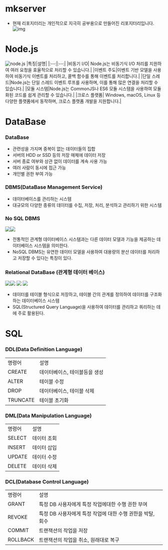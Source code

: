 # mkserver
* 현재 리포지터리는 개인적으로 지극히 공부용으로 만들어진 리포지터리입니다.<br>
![img](https://cdn-icons-png.flaticon.com/128/1831/1831930.png)

# Node.js
![node.js](https://upload.wikimedia.org/wikipedia/commons/thumb/d/d9/Node.js_logo.svg/120px-Node.js_logo.svg.png)
|특징|설명|
|:--:|:--:|
|비동기 I/O| Node.js는 비동기식 I/O 처리를 지원하여 여러 요청을 효율적으로 처리할 수 있습니다.|
|이벤트 주도|이벤트 기반 모델을 사용하여 비동기식 이벤트를 처리하고, 콜백 함수를 통해 이벤트를 처리합니다.|
|단일 스레드|Node.js는 단일 스레드 이벤트 루프를 사용하며, 이를 통해 많은 연결을 처리할 수 있습니다.|
|모듈 시스템|Node.js는 CommonJS나 ES6 모듈 시스템을 사용하여 모듈화된 코드를 쉽게 관리할 수 있습니다.|
|크로스 플랫폼| Windows, macOS, Linux 등 다양한 플랫폼에서 동작하며, 크로스 플랫폼 개발을 지원합니다.|


# DataBase 
### DataBase
* 관련성을 가지며 중복이 없는 데이터들의 집합
* 서버의 HDD or SSD 등의 저장 매체에 데이터 저장
* 서버 종료 여부와 상관 없이 데이터를 계속 사용 가능
* 여러 사람이 동시에 접근 가능
* 개인별 권한 부여 가능

### DBMS(DataBase Management Service)
* 데이터베이스를 관리하는 시스템
* 대규모의 다양한 종류의 데이터를 수집, 저장, 처리, 분석하고 관리하기 위한 시스템

### No SQL DBMS 
<img href="https://www.mongodb.com/ko-kr" src="https://img.shields.io/badge/mongoDB-47A248?style=flat-flat-square&logo=MongoDB&logoColor=white"/><img src="https://img.shields.io/badge/Redis-DC382D?style=flat-flat-square&logo=Redis&logoColor=white"/>
<br>

* 전통적인 관계형 데이터베이스 시스템과는 다른 데이터 모델과 기능을 제공하는 데이터베이스 시스템을 의미한다.
* NoSQL DBMS는 유연한 데이터 모델을 사용하여 대용량의 분산 데이터를 처리하고 저장할 수 있다는 특징이 있다.

### Relational DataBase (관계형 데이터 베이스)
<img href="https://dev.mysql.com/downloads/installer/" src="https://img.shields.io/badge/mysql-4479A1?style=flat-flat-square&logo=mysql&logoColor=white"/><img href="https://www.oracle.com/kr/" src="https://img.shields.io/badge/Oracle-F80000?style=flat-flat-square&logo=Oracle&logoColor=white"/> <img href="https://learn.microsoft.com/ko-kr/sql/relational-databases/databases/msdb-database?view=sql-server-ver16" src="https://img.shields.io/badge/MS SQL-CC2927?style=flat-flat-square&logo=Microsoft SQL Server&logoColor=white"/> <img href="" src="https://img.shields.io/badge/SQLite-003B57?style=flat-flat-square&logo=SQLite&logoColor=white"/> 
<br>

* 데이터를 테이블 형식으로 저장하고, 테이블 간의 관계를 정의하여 데이터를 구조화하는 데이터베이스 시스템
* SQL(Structured Query Language)을 사용하여 데이터를 관리하고 쿼리하는 데에 주로 활용된다.

# SQL
### DDL(Data Definition Language)
<table>
<tr>
    <td>명령어</td>
    <td>설명</td>
</tr>
<tr>
    <td>CREATE</td>
    <td>데이터베이스, 테이블등을 생성</td>
</tr>
<tr>
    <td>ALTER</td>
    <td>테이블 수정</td>
</tr>
<tr>
    <td>DROP</td>
    <td>데이터베이스, 테이블 삭제</td>
</tr>
<tr>
    <td>TRUNCATE</td>
    <td>테이블 초기화</td>
</tr>
</table>

### DML(Data Manipulation Language)
<table>
<tr>
    <td>명령어</td>
    <td>설명</td>
</tr>
<tr>
    <td>SELECT</td>
    <td>데이터 조회</td>
</tr>
<tr>
    <td>INSERT</td>
    <td>데이터 삽입</td>
</tr>
<tr>
    <td>UPDATE</td>
    <td>데이터 수정</td>
</tr>
<tr>
    <td>DELETE</td>
    <td>데이터 삭제</td>
</tr>
</table>

### DCL(Database Control Language)
<table>
<tr>
    <td>명령어</td>
    <td>설명</td>
</tr>
<tr>
    <td>GRANT</td>
    <td>특정 DB 사용자에게 특정 작업에대한 수행 권한 부여</td>
</tr>
<tr>
    <td>REVOKE</td>
    <td>특정 DB 사용자에게 특정 작업에 대한 수행 권한을 박탈, 회수</td>
</tr>
<tr>
    <td>COMMIT</td>
    <td>트랜잭션의 작업을 저장</td>
</tr>
<tr>
    <td>ROLLBACK</td>
    <td>트랜잭션의 작업을 취소, 원래대로 복구</td>
</tr>
</table>